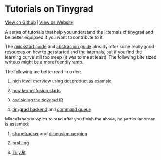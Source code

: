 # Tutorials on Tinygrad

[View on Github](https://github.com/mesozoic-egg/tinygrad-notes) |
[View on Website](https://mesozoic-egg.github.io/tinygrad-notes)

A series of tutorials that help you understand the internals of tinygrad
and be better equipped if you want to contribute to it.

The [quickstart guide](https://github.com/tinygrad/tinygrad/blob/master/docs/quickstart.md)
and [abstraction guide](https://github.com/tinygrad/tinygrad/blob/master/docs/abstractions2.py)
already offer some really good resources on how to get started and the internals, 
but if you find the learning curve still too steep (it was to me at least). The 
following bite sized writeup might be a more friendly ramp. 

The following are better read in order:

1. [high level overview using dot product as example](dotproduct.md)

2. [how kernel fusion starts](scheduleitem.md)

3. [explaining the tinygrad IR](uops.md)

4. [tinygrad backend](backends.md) and [command queue](commandqueue.md)


Miscellaneous topics to read after you finish the above, no particular order
is assumed:

1. [shapetracker](shapetracker.md) and [dimension merging](mergedim.md)

2. [profiling](profiling.md)

3. [TinyJit](jit.md)